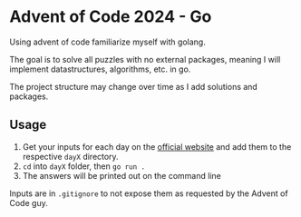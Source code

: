 # Advent of Code 2024 - Go

Using advent of code familiarize myself with golang.

The goal is to solve all puzzles with no external packages, meaning I will
implement datastructures, algorithms, etc. in go.

The project structure may change over time as I add solutions and packages.

## Usage

1. Get your inputs for each day on the [official website](https://adventofcode.com/2024)
and add them to the respective `dayX` directory.
2. `cd` into `dayX` folder, then `go run .`
3. The answers will be printed out on the command line

Inputs are in `.gitignore` to not expose them as requested by the Advent of Code guy.